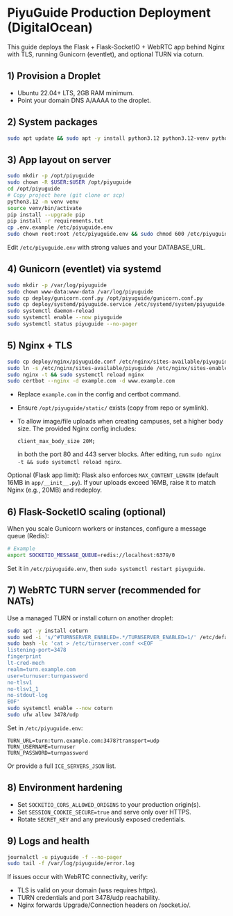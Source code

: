 # PiyuGuide Production Deployment (DigitalOcean)

This guide deploys the Flask + Flask-SocketIO + WebRTC app behind Nginx with TLS, running Gunicorn (eventlet), and optional TURN via coturn.

## 1) Provision a Droplet
- Ubuntu 22.04+ LTS, 2GB RAM minimum.
- Point your domain DNS A/AAAA to the droplet.

## 2) System packages
```bash
sudo apt update && sudo apt -y install python3.12 python3.12-venv python3-pip nginx certbot python3-certbot-nginx git
```

## 3) App layout on server
```bash
sudo mkdir -p /opt/piyuguide
sudo chown -R $USER:$USER /opt/piyuguide
cd /opt/piyuguide
# Copy project here (git clone or scp)
python3.12 -m venv venv
source venv/bin/activate
pip install --upgrade pip
pip install -r requirements.txt
cp .env.example /etc/piyuguide.env
sudo chown root:root /etc/piyuguide.env && sudo chmod 600 /etc/piyuguide.env
```

Edit `/etc/piyuguide.env` with strong values and your DATABASE_URL.

## 4) Gunicorn (eventlet) via systemd
```bash
sudo mkdir -p /var/log/piyuguide
sudo chown www-data:www-data /var/log/piyuguide
sudo cp deploy/gunicorn.conf.py /opt/piyuguide/gunicorn.conf.py
sudo cp deploy/systemd/piyuguide.service /etc/systemd/system/piyuguide.service
sudo systemctl daemon-reload
sudo systemctl enable --now piyuguide
sudo systemctl status piyuguide --no-pager
```

## 5) Nginx + TLS
```bash
sudo cp deploy/nginx/piyuguide.conf /etc/nginx/sites-available/piyuguide
sudo ln -s /etc/nginx/sites-available/piyuguide /etc/nginx/sites-enabled/piyuguide
sudo nginx -t && sudo systemctl reload nginx
sudo certbot --nginx -d example.com -d www.example.com
```

- Replace `example.com` in the config and certbot command.
- Ensure `/opt/piyuguide/static/` exists (copy from repo or symlink).
- To allow image/file uploads when creating campuses, set a higher body size. The provided Nginx config includes:
  
	`client_max_body_size 20M;`
  
	in both the port 80 and 443 server blocks. After editing, run `sudo nginx -t && sudo systemctl reload nginx`.

Optional (Flask app limit): Flask also enforces `MAX_CONTENT_LENGTH` (default 16MB in `app/__init__.py`). If your uploads exceed 16MB, raise it to match Nginx (e.g., 20MB) and redeploy.

## 6) Flask-SocketIO scaling (optional)
When you scale Gunicorn workers or instances, configure a message queue (Redis):
```bash
# Example
export SOCKETIO_MESSAGE_QUEUE=redis://localhost:6379/0
```
Set it in `/etc/piyuguide.env`, then `sudo systemctl restart piyuguide`.

## 7) WebRTC TURN server (recommended for NATs)
Use a managed TURN or install coturn on another droplet:
```bash
sudo apt -y install coturn
sudo sed -i 's/^#TURNSERVER_ENABLED=.*/TURNSERVER_ENABLED=1/' /etc/default/coturn
sudo bash -lc 'cat > /etc/turnserver.conf <<EOF
listening-port=3478
fingerprint
lt-cred-mech
realm=turn.example.com
user=turnuser:turnpassword
no-tlsv1
no-tlsv1_1
no-stdout-log
EOF'
sudo systemctl enable --now coturn
sudo ufw allow 3478/udp
```
Set in `/etc/piyuguide.env`:
```
TURN_URL=turn:turn.example.com:3478?transport=udp
TURN_USERNAME=turnuser
TURN_PASSWORD=turnpassword
```
Or provide a full `ICE_SERVERS_JSON` list.

## 8) Environment hardening
- Set `SOCKETIO_CORS_ALLOWED_ORIGINS` to your production origin(s).
- Set `SESSION_COOKIE_SECURE=true` and serve only over HTTPS.
- Rotate `SECRET_KEY` and any previously exposed credentials.

## 9) Logs and health
```bash
journalctl -u piyuguide -f --no-pager
sudo tail -f /var/log/piyuguide/error.log
```

If issues occur with WebRTC connectivity, verify:
- TLS is valid on your domain (wss requires https).
- TURN credentials and port 3478/udp reachability.
- Nginx forwards Upgrade/Connection headers on /socket.io/.
